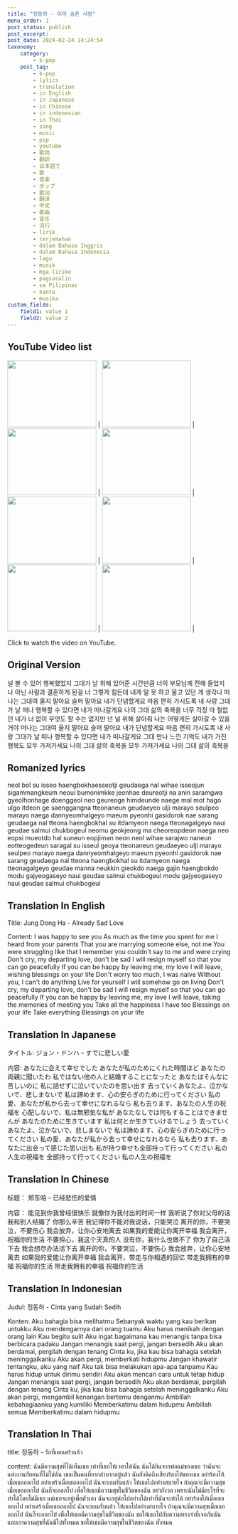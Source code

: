 ```yaml
---
title: "정동하 - 이미 슬픈 사랑"
menu_order: 1
post_status: publish
post_excerpt: 
post_date: 2024-02-24 14:24:54
taxonomy:
    category:
        - k-pop
    post_tag:
        - k-pop
        - lylics
        - translation
        - in English
        - in Japanese
        - in Chinese
        - in indonesian
        - in Thai
        - song
        - music
        - pop
        - youtube
        - 歌詞
        - 翻訳
        - 日本語で
        - 歌
        - 音楽
        - ポップ
        - 歌词
        - 翻译
        - 中文
        - 歌曲
        - 音乐
        - 流行
        - lirik
        - terjemahan
        - dalam Bahasa Inggris
        - dalam Bahasa Indonesia
        - lagu
        - musik
        - mga liriko
        - pagsasalin
        - sa Pilipinas
        - kanta
        - musika
custom_fields:
    field1: value 1
    field2: value 2
---
```


## YouTube Video list
 [<img src='http://img.youtube.com/vi/A6xtgt-DXc8/0.jpg' width='200' height='150'>](https://youtu.be/A6xtgt-DXc8) | [<img src='http://img.youtube.com/vi/h11sWyKaPyA/0.jpg' width='200' height='150'>](https://youtu.be/h11sWyKaPyA) | [<img src='http://img.youtube.com/vi/e_25DAYswkQ/0.jpg' width='200' height='150'>](https://youtu.be/e_25DAYswkQ) | [<img src='http://img.youtube.com/vi/k6qxQ-LIXDI/0.jpg' width='200' height='150'>](https://youtu.be/k6qxQ-LIXDI) | [<img src='http://img.youtube.com/vi/NesXhth5Wcs/0.jpg' width='200' height='150'>](https://youtu.be/NesXhth5Wcs) |
 [<img src='http://img.youtube.com/vi/3knRgHGj7ug/0.jpg' width='200' height='150'>](https://youtu.be/3knRgHGj7ug) | [<img src='http://img.youtube.com/vi/hKgd1of0bIc/0.jpg' width='200' height='150'>](https://youtu.be/hKgd1of0bIc) | [<img src='http://img.youtube.com/vi/Rwpy0kk9L7Y/0.jpg' width='200' height='150'>](https://youtu.be/Rwpy0kk9L7Y) |

Click to watch the video on YouTube.
## Original Version
널 볼 수 있어 행복했었지 
그대가 날 위해 있어준 시간만큼 
너의 부모님께 전해 들었지 
나 아닌 사람과 결혼하게 된걸 
너 그렇게 힘든데 
내게 말 못 하고 울고 있던 게 생각나 
떠나는 그대여 울지 말아요 슬퍼 말아요 
내가 단념할게요 마음 편히 가시도록 
내 사랑 그대가 날 떠나 행복할 수 있다면 
내가 떠나갈게요 나의 그대 삶의 축복을 
너무 걱정 마 철없던 내가 
너 없이 무엇도 할 수는 없지만 
넌 널 위해 살아줘 
나는 어떻게든 살아갈 수 있을 거야 
떠나는 그대여 울지 말아요 슬퍼 말아요 
내가 단념할게요 마음 편히 가시도록 
내 사랑 그대가 날 떠나 행복할 수 있다면 
내가 떠나갈게요 그대 만나 느낀 기억도 
내가 가진 행복도 모두 가져가세요 
나의 그대 삶의 축복을 
모두 가져가세요 
나의 그대 삶의 축복을 



## Romanized lyrics
neol bol su isseo haengbokhaesseotji 
geudaega nal wihae isseojun sigammangkeum 
neoui bumonimkke jeonhae deureotji 
na anin saramgwa gyeolhonhage doenggeol 
neo geureoge himdeunde 
naege mal mot hago ulgo itdeon ge saenggangna 
tteonaneun geudaeyeo ulji marayo seulpeo marayo 
naega dannyeomhalgeyo maeum pyeonhi gasidorok 
nae sarang geudaega nal tteona haengbokhal su itdamyeon 
naega tteonagalgeyo naui geudae salmui chukbogeul 
neomu geokjeong ma cheoreopdeon naega 
neo eopsi mueotdo hal suneun eopjiman 
neon neol wihae sarajwo 
naneun eotteogedeun saragal su isseul geoya 
tteonaneun geudaeyeo ulji marayo seulpeo marayo 
naega dannyeomhalgeyo maeum pyeonhi gasidorok 
nae sarang geudaega nal tteona haengbokhal su itdamyeon 
naega tteonagalgeyo geudae manna neukkin gieokdo 
naega gajin haengbokdo modu gajyeogaseyo 
naui geudae salmui chukbogeul 
modu gajyeogaseyo 
naui geudae salmui chukbogeul 



## Translation In English
Title: Jung Dong Ha - Already Sad Love

Content:
I was happy to see you
As much as the time you spent for me
I heard from your parents
That you are marrying someone else, not me
You were struggling like that
I remember you couldn't say to me and were crying
Don't cry, my departing love, don't be sad
I will resign myself so that you can go peacefully
If you can be happy by leaving me, my love
I will leave, wishing blessings on your life
Don't worry too much, I was naive
Without you, I can't do anything
Live for yourself
I will somehow go on living
Don't cry, my departing love, don't be sad
I will resign myself so that you can go peacefully
If you can be happy by leaving me, my love
I will leave, taking the memories of meeting you
Take all the happiness I have too
Blessings on your life
Take everything
Blessings on your life
## Translation In Japanese
タイトル:
ジョン・ドンハ - すでに悲しい愛

内容:
あなたに会えて幸せでした
あなたが私のためにくれた時間ほど
あなたの両親に聞いたわ
私ではない他の人と結婚することになったと
あなたはそんなに苦しいのに
私に話せずに泣いていたのを思い出す
去っていくあなたよ、泣かないで、悲しまないで
私は諦めます、心の安らぎのために行ってください
私の愛、あなたが私から去って幸せになれるなら
私も去ります、あなたの人生の祝福を
心配しないで、私は無邪気な私が
あなたなしでは何もすることはできませんが
あなたのために生きています
私は何とか生きていけるでしょう
去っていくあなたよ、泣かないで、悲しまないで
私は諦めます、心の安らぎのために行ってください
私の愛、あなたが私から去って幸せになれるなら
私も去ります、あなたに出会って感じた思い出も
私が持つ幸せも全部持って行ってください
私の人生の祝福を
全部持って行ってください
私の人生の祝福を
## Translation In Chinese
标题：
郑东哈 - 已经悲伤的爱情

内容：
能见到你我曾经很快乐
就像你为我付出的时间一样
我听说了你对父母的话
我和别人结婚了
你那么辛苦
我记得你不能对我说话，只能哭泣
离开的你，不要哭泣，不要伤心
我会放弃，让你心安地离去
如果我的爱能让你离开幸福
我会离开，祝福你的生活
不要担心，我这个天真的人
没有你，我什么也做不了
你为了自己活下去
我会想尽办法活下去
离开的你，不要哭泣，不要伤心
我会放弃，让你心安地离去
如果我的爱能让你离开幸福
我会离开，带走与你相遇的回忆
带走我拥有的幸福
祝福你的生活
带走我拥有的幸福
祝福你的生活
## Translation In Indonesian
Judul: 
정동하 - Cinta yang Sudah Sedih

Konten:
Aku bahagia bisa melihatmu
Sebanyak waktu yang kau berikan untukku
Aku mendengarnya dari orang tuamu
Aku harus menikah dengan orang lain
Kau begitu sulit
Aku ingat bagaimana kau menangis tanpa bisa berbicara padaku
Jangan menangis saat pergi, jangan bersedih
Aku akan berdamai, pergilah dengan tenang
Cinta ku, jika kau bisa bahagia setelah meninggalkanku
Aku akan pergi, memberkati hidupmu
Jangan khawatir tentangku, aku yang naif
Aku tak bisa melakukan apa-apa tanpamu
Kau harus hidup untuk dirimu sendiri
Aku akan mencari cara untuk tetap hidup
Jangan menangis saat pergi, jangan bersedih
Aku akan berdamai, pergilah dengan tenang
Cinta ku, jika kau bisa bahagia setelah meninggalkanku
Aku akan pergi, mengambil kenangan bertemu denganmu
Ambillah kebahagiaanku yang kumiliki
Memberkatimu dalam hidupmu
Ambillah semua
Memberkatimu dalam hidupmu
## Translation In Thai
title: 
정동하 - รักที่เคยเศร้าแล้ว

content:
ฉันมีความสุขที่ได้เห็นเธอ
เท่าที่เธอให้เวลาให้ฉัน
ฉันได้ยินจากพ่อแม่ของเธอ
ว่าฉันจะแต่งงานกับคนที่ไม่ใช่ฉัน
เธอเป็นคนที่ยากลำบากอยู่แล้ว
ฉันยังคิดถึงเสียงร้องไห้ของเธอ
อย่าร้องไห้เมื่อเธอออกไป อย่าเศร้าเมื่อเธอออกไป
ฉันจะยอมรับแล้ว ให้เธอไปอย่างสบายใจ
ถ้าคุณจะมีความสุขเมื่อเธอออกไป
ฉันก็จะออกไป เพื่อให้เธอมีความสุขในชีวิตของฉัน
อย่ากังวล เพราะฉันไม่มีอะไรที่จะทำได้โดยไม่มีเธอ
แต่เธอจะอยู่เพื่อตัวเอง
ฉันจะอยู่ต่อไปอย่างใด้เท่าที่ฉันจะทำได้
อย่าร้องไห้เมื่อเธอออกไป อย่าเศร้าเมื่อเธอออกไป
ฉันจะยอมรับแล้ว ให้เธอไปอย่างสบายใจ
ถ้าคุณจะมีความสุขเมื่อเธอออกไป
ฉันก็จะออกไป เพื่อให้เธอมีความสุขในชีวิตของฉัน
ขอให้เธอไปกับความทรงจำที่เจอกับฉัน
และเอาความสุขที่ฉันมีไปทั้งหมด
ขอให้เธอมีความสุขในชีวิตของฉัน
ทั้งหมด
